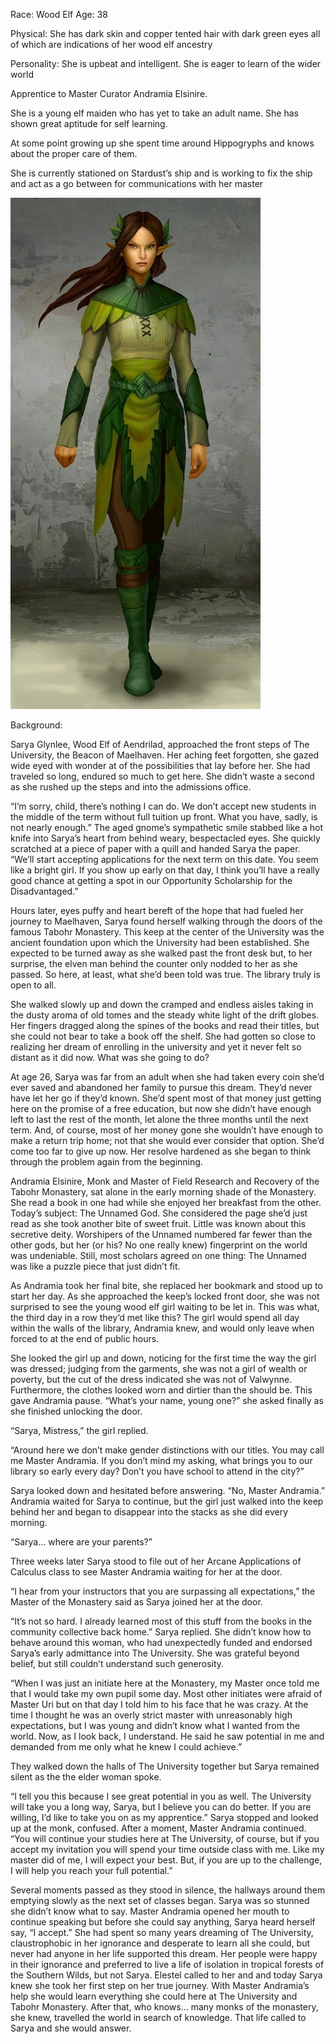 <!-- TITLE: Sarya Glynlee -->
<!-- SUBTITLE: A quick summary of Sarya Glynlee -->

Race: Wood Elf
Age: 38

Physical: She has dark skin and copper tented hair with dark green eyes all of which are indications of her wood elf ancestry

Personality: She is upbeat and intelligent. She is eager to learn of the wider world

Apprentice to Master Curator Andramia Elsinire.

She is a young elf maiden who has yet to take an adult name. She has shown great aptitude for self learning.

At some point growing up she spent time around Hippogryphs and knows about the proper care of them.

She is currently stationed on Stardust’s ship and is working to fix the ship and act as a go between for communications with her master

![Sarya Large Image](/uploads/sidekicks/sarya-large-image.jpeg "Sarya Large Image")

Background:

Sarya Glynlee, Wood Elf of Aendrilad, approached the front steps of The University, the Beacon of Maelhaven. Her aching feet forgotten, she gazed wide eyed with wonder at of the possibilities that lay before her. She had traveled so long, endured so much to get here. She didn’t waste a second as she rushed up the steps and into the admissions office.

“I’m sorry, child, there’s nothing I can do. We don’t accept new students in the middle of the term without full tuition up front. What you have, sadly, is not nearly enough.” The aged gnome’s sympathetic smile stabbed like a hot knife into Sarya’s heart from behind weary, bespectacled eyes. She quickly scratched at a piece of paper with a quill and handed Sarya the paper. “We’ll start accepting applications for the next term on this date. You seem like a bright girl. If you show up early on that day, I think you’ll have a really good chance at getting a spot in our Opportunity Scholarship for the Disadvantaged.”

Hours later, eyes puffy and heart bereft of the hope that had fueled her journey to Maelhaven, Sarya found herself walking through the doors of the famous Tabohr Monastery. This keep at the center of the University was the ancient foundation upon which the University had been established. She expected to be turned away as she walked past the front desk but, to her surprise, the elven man behind the counter only nodded to her as she passed. So here, at least, what she’d been told was true. The library truly is open to all.

She walked slowly up and down the cramped and endless aisles taking in the dusty aroma of old tomes and the steady white light of the drift globes. Her fingers dragged along the spines of the books and read their titles, but she could not bear to take a book off the shelf. She had gotten so close to realizing her dream of enrolling in the university and yet it never felt so distant as it did now. What was she going to do?

At age 26, Sarya was far from an adult when she had taken every coin she’d ever saved and abandoned her family to pursue this dream. They’d never have let her go if they’d known. She’d spent most of that money just getting here on the promise of a free education, but now she didn’t have enough left to last the rest of the month, let alone the three months until the next term. And, of course, most of her money gone she wouldn’t have enough to make a return trip home; not that she would ever consider that option. She’d come too far to give up now. Her resolve hardened as she began to think through the problem again from the beginning.

Andramia Elsinire, Monk and Master of Field Research and Recovery of the Tabohr Monastery, sat alone in the early morning shade of the Monastery. She read a book in one had while she enjoyed her breakfast from the other. Today’s subject: The Unnamed God. She considered the page she’d just read as she took another bite of sweet fruit. Little was known about this secretive deity. Worshipers of the Unnamed numbered far fewer than the other gods, but her (or his? No one really knew) fingerprint on the world was undeniable. Still, most scholars agreed on one thing: The Unnamed was like a puzzle piece that just didn’t fit.

As Andramia took her final bite, she replaced her bookmark and stood up to start her day. As she approached the keep’s locked front door, she was not surprised to see the young wood elf girl waiting to be let in. This was what, the third day in a row they’d met like this? The girl would spend all day within the walls of the library, Andramia knew, and would only leave when forced to at the end of public hours.

She looked the girl up and down, noticing for the first time the way the girl was dressed; judging from the garments, she was not a girl of wealth or poverty, but the cut of the dress indicated she was not of Valwynne. Furthermore, the clothes looked worn and dirtier than the should be. This gave Andramia pause. “What’s your name, young one?” she asked finally as she finished unlocking the door.

“Sarya, Mistress,” the girl replied.

“Around here we don’t make gender distinctions with our titles. You may call me Master Andramia. If you don’t mind my asking, what brings you to our library so early every day? Don’t you have school to attend in the city?”

Sarya looked down and hesitated before answering. “No, Master Andramia.” Andramia waited for Sarya to continue, but the girl just walked into the keep behind her and began to disappear into the stacks as she did every morning.

“Sarya… where are your parents?”

Three weeks later Sarya stood to file out of her Arcane Applications of Calculus class to see Master Andramia waiting for her at the door.

“I hear from your instructors that you are surpassing all expectations,” the Master of the Monastery said as Sarya joined her at the door.

“It’s not so hard. I already learned most of this stuff from the books in the community collective back home.” Sarya replied. She didn’t know how to behave around this woman, who had unexpectedly funded and endorsed Sarya’s early admittance into The University. She was grateful beyond belief, but still couldn’t understand such generosity.

“When I was just an initiate here at the Monastery, my Master once told me that I would take my own pupil some day. Most other initiates were afraid of Master Uri but on that day I told him to his face that he was crazy. At the time I thought he was an overly strict master with unreasonably high expectations, but I was young and didn’t know what I wanted from the world. Now, as I look back, I understand. He said he saw potential in me and demanded from me only what he knew I could achieve.”

They walked down the halls of The University together but Sarya remained silent as the the elder woman spoke.

“I tell you this because I see great potential in you as well. The University will take you a long way, Sarya, but I believe you can do better. If you are willing, I’d like to take you on as my apprentice.” Sarya stopped and looked up at the monk, confused. After a moment, Master Andramia continued. “You will continue your studies here at The University, of course, but if you accept my invitation you will spend your time outside class with me. Like my master did of me, I will expect your best. But, if you are up to the challenge, I will help you reach your full potential.”

Several moments passed as they stood in silence, the hallways around them emptying slowly as the next set of classes began. Sarya was so stunned she didn’t know what to say. Master Andramia opened her mouth to continue speaking but before she could say anything, Sarya heard herself say, “I accept.” She had spent so many years dreaming of The University, claustrophobic in her ignorance and desperate to learn all she could, but never had anyone in her life supported this dream. Her people were happy in their ignorance and preferred to live a life of isolation in tropical forests of the Southern Wilds, but not Sarya. Elestel called to her and and today Sarya knew she took her first step on her true journey. With Master Andramia’s help she would learn everything she could here at The University and Tabohr Monastery. After that, who knows… many monks of the monastery, she knew, travelled the world in search of knowledge. That life called to Sarya and she would answer.